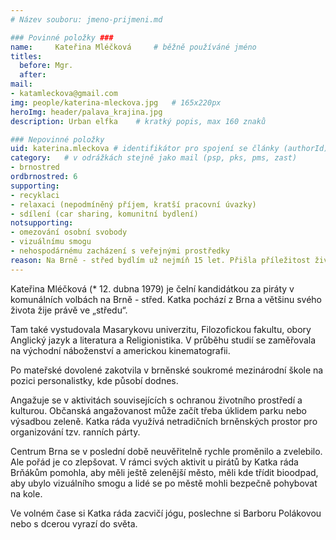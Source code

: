 ```yaml
---
# Název souboru: jmeno-prijmeni.md

### Povinné položky ###
name:     Kateřina Mléčková  	# běžně používáné jméno
titles:
  before: Mgr. 
  after:
mail:
- katamleckova@gmail.com
img: people/katerina-mleckova.jpg   # 165x220px
heroImg: header/palava_krajina.jpg
description: Urban elfka 	# kratký popis, max 160 znaků

### Nepovinné položky
uid: katerina.mleckova # identifikátor pro spojení se články (authorId)
category: 	# v odrážkách stejně jako mail (psp, pks, pms, zast)
- brnostred
ordbrnostred: 6
supporting:
- recyklaci
- relaxaci (nepodmíněný příjem, kratší pracovní úvazky)
- sdílení (car sharing, komunitní bydlení)
notsupporting:
- omezování osobní svobody
- vizuálnímu smogu
- nehospodárnému zacházení s veřejnými prostředky
reason: Na Brně - střed bydlím už nejmíň 15 let. Přišla příležitost život v Brně aktivně ovlivnit a já mám chuť ji využít!
---
```


Kateřina Mléčková (\* 12. dubna 1979) je čelní kandidátkou za piráty v komunálních volbách na Brně - střed. Katka pochází z Brna a většinu svého života žije právě ve „středu“.

Tam také vystudovala Masarykovu univerzitu, Filozofickou fakultu, obory Anglický jazyk a literatura a Religionistika. V průběhu studií se zaměřovala na východní náboženství a americkou kinematografii.

Po mateřské dovolené zakotvila v brněnské soukromé mezinárodní škole na pozici personalistky, kde působí dodnes.

Angažuje se v aktivitách souvisejících s ochranou životního prostředí a kulturou. Občanská angažovanost může začít třeba úklidem parku nebo výsadbou zeleně. Katka ráda využívá netradičních brněnských prostor pro organizování tzv. ranních párty.

Centrum Brna se v poslední době neuvěřitelně rychle proměnilo a zvelebilo. Ale pořád je co zlepšovat. V rámci svých aktivit u pirátů by Katka ráda Brňákům pomohla, aby měli ještě zelenější město, měli kde třídit bioodpad, aby ubylo vizuálního smogu a lidé se po městě mohli bezpečně pohybovat na kole.

Ve volném čase si Katka ráda zacvičí jógu, poslechne si Barboru Polákovou nebo s dcerou vyrazí do světa.
